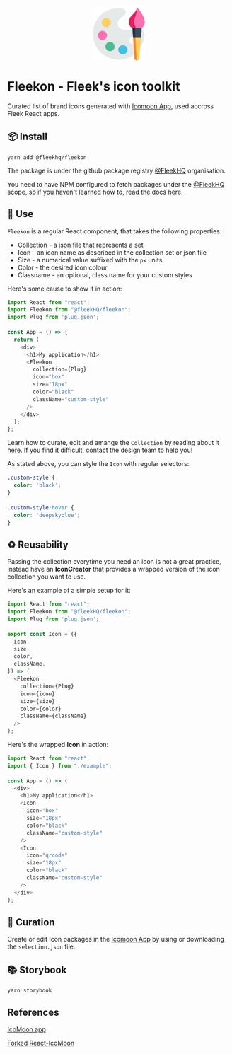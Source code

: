<div align="center">
  <img src="./.repo/images/repo-logo.svg" width="120" height="auto"/>
</div>


# Fleekon - Fleek's icon toolkit

Curated list of brand icons generated with [Icomoon App](https://icomoon.io/app), used accross Fleek React apps.

## 📦 Install

```
yarn add @fleekhq/fleekon
```

The package is under the github package registry [@FleekHQ](https://github.com/FleekHQ) organisation.

You need to have NPM configured to fetch packages under the [@FleekHQ](https://github.com/FleekHQ) scope, so if you haven't learned how to, read the docs [here](docs/packages.md).

## 🤔 Use

`Fleekon` is a regular React component, that takes the following properties:

- Collection - a json file that represents a set
- Icon - an icon name as described in the collection set or json file
- Size - a numerical value suffixed with the `px` units
- Color - the desired icon colour
- Classname - an optional, class name for your custom styles

Here's some cause to show it in action:

```js
import React from "react";
import Fleekon from "@fleekHQ/fleekon";
import Plug from 'plug.json';

const App = () => {
  return (
    <div>
      <h1>My application</h1>
      <Fleekon
        collection={Plug}
        icon="box"
        size="18px"
        color="black"
        className="custom-style"
      />
    </div>
  );
};
```

Learn how to curate, edit and amange the `Collection` by reading about it [here](#curation). If you find it difficult, contact the design team to help you!

As stated above, you can style the `Icon` with regular selectors:

```css
.custom-style {
  color: 'black';
}

.custom-style:hover {
  color: 'deepskyblue';
}
```

## ♻️ Reusability

Passing the collection everytime you need an icon is not a great practice, instead have an **IconCreator** that provides a wrapped version of the icon collection you want to use.

Here's an example of a simple setup for it:

```js
import React from "react";
import Fleekon from "@fleekHQ/fleekon";
import Plug from 'plug.json';

export const Icon = ({
  icon,
  size,
  color,
  className,
}) => (
  <Fleekon
    collection={Plug}
    icon={icon}
    size={size}
    color={color}
    className={className}
  />
);
```

Here's the wrapped **Icon** in action:

```js
import React from "react";
import { Icon } from "./example";

const App = () => (
  <div>
    <h1>My application</h1>
    <Icon
      icon="box"
      size="18px"
      color="black"
      className="custom-style"
    />
    <Icon
      icon="qrcode"
      size="18px"
      color="black"
      className="custom-style"
    />
  </div>
);
```

## 👄 Curation

Create or edit Icon packages in the [Icomoon App](https://icomoon.io/app) by using or downloading the `selection.json` file.

## 📚 Storybook

```
yarn storybook
```

## References

[IcoMoon app](https://icomoon.io/app)

[Forked React-IcoMoon](https://github.com/aykutkardas/React-IcoMoon)